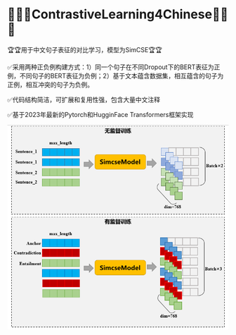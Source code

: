 # 🧡💛💚ContrastiveLearning4Chinese🧡💛💚




🏆🏆用于中文句子表征的对比学习，模型为SimCSE🏆🏆

✅采用两种正负例构建方式：1）同一个句子在不同Dropout下的BERT表征为正例，不同句子的BERT表征为负例；2）基于文本蕴含数据集，相互蕴含的句子为正例，相互冲突的句子为负例。

✅代码结构简洁，可扩展和复用性强，包含大量中文注释

✅基于2023年最新的Pytorch和HugginFace Transformers框架实现


![image](images/001.png)
